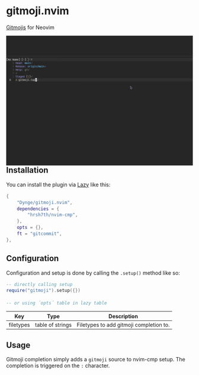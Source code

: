 # gitmoji.nvim

[Gitmojis](https://gitmoji.dev/) for Neovim

<img src="./gitcommit.gif" align="left"/>

## Installation

You can install the plugin via [Lazy](https://github.com/folke/lazy.nvim) like this:
```lua
{
    "Dynge/gitmoji.nvim",
    dependencies = {
        "hrsh7th/nvim-cmp",
    },
    opts = {},
    ft = "gitcommit",
},
```

## Configuration

Configuration and setup is done by calling the `.setup()` method like so:

```lua
-- directly calling setup
require("gitmoji").setup({})

-- or using ´opts´ table in lazy table
```

| Key    | Type    | Description    |
|---------------- | --------------- | --------------- |
| filetypes    | table of strings    | Filetypes to add gitmoji completion to.  |

## Usage

Gitmoji completion simply adds a `gitmoji` source to nvim-cmp setup.
The completion is triggered on the `:` character.


